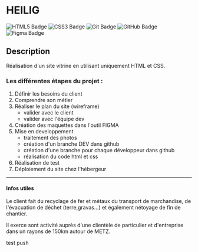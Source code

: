 # HEILIG

![HTML5 Badge](https://img.shields.io/badge/HTML5-E34F26?logo=html5&logoColor=fff&style=for-the-badge)
![CSS3 Badge](https://img.shields.io/badge/CSS3-1572B6?logo=css3&logoColor=fff&style=for-the-badge)
![Git Badge](https://img.shields.io/badge/Git-F05032?logo=git&logoColor=fff&style=for-the-badge)
![GitHub Badge](https://img.shields.io/badge/GitHub-181717?logo=github&logoColor=fff&style=for-the-badge)
![Figma Badge](https://img.shields.io/badge/Figma-F24E1E?logo=figma&logoColor=fff&style=for-the-badge)

## Description

Réalisation d'un site vitrine en utilisant uniquement HTML et CSS.

### Les différentes étapes du projet :

1.  Définir les besoins du client
2.  Comprendre son métier
3.  Réaliser le plan du site (wireframe)
    -   valider avec le client
    -   valider avec l'équipe dev
4.  Création des maquettes dans l'outil FIGMA
5.  Mise en developpement
    -   traitement des photos
    -   création d'un branche DEV dans github
    -   création d'une branche pour chaque développeur dans github
    -   réalisation du code html et css
6.  Réalisation de test
7.  Déploiement du site chez l'hébergeur

---

#### Infos utiles

Le client fait du recyclage de fer et métaux du transport de marchandise, de l'évacuation de déchet (terre,gravas...) et également nétoyage de fin de chantier.

Il exerce sont activité auprès d'une clientèle de particulier et d'entreprise dans un rayons de 150km autour de METZ.

test push
